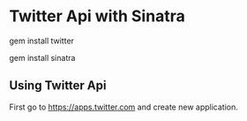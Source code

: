 Twitter Api with Sinatra
========================

gem install twitter

gem install sinatra

Using Twitter Api 
------------------
First go to https://apps.twitter.com and create new application. 

